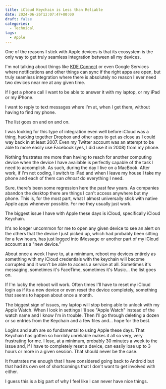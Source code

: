 ```yaml
---
title: iCloud Keychain is Less than Reliable
date: 2024-06-26T12:07:47+00:00
draft: false
categories:
  - Technical
tags:
  - Apple
---
```


One of the reasons I stick with Apple devices is that its ecosystem is the only way to get truly seamless integration between all my devices.

I'm not talking about things like [KDE Connect][1] or even Google Services where notifications and other things can sync if the right apps are open, but truly seamless integration where there is absolutely no reason I ever need two devices near me at any given time.

If I get a phone call I want to be able to answer it with my laptop, or my iPad or my iPhone.

I want to reply to text messages where I'm at, when I get them, without having to find my phone.

The list goes on and on and on.

I was looking for this type of integration even well before iCloud was a thing, hacking together Dropbox and other apps to get as close as I could way back in at least 2007. Even my Twitter account was an attempt to be able to more easily use Facebook (yes, I did use it in 2008) from my phone.

Nothing frustrates me more than having to reach for another computing device when the device I have available is perfectly capable of the task I need to accomplish. As such, during the day I live on a MacBook. After work, if I'm not coding, I switch to iPad and when I leave my house I take my phone and each of them can _almost_ do everything I need.

Sure, there's been some regression here the past few years. As companies abandon the desktop there are things I can't access anywhere but my phone. This is, for the most part, what I almost universally stick with native Apple apps whenever possible. For me they usually just work.

The biggest issue I have with Apple these days is iCloud, specifically iCloud Keychain.

It's no longer uncommon for me to open any given device to see an alert on the others that the device I just picked up, which had probably been sitting for a few hours, has just logged into iMessage or another part of my iCloud account as a "new device."

About once a week I have to, at a minimum, reboot my devices entirely as something with my iCloud credentials with the keychain will become corrupted and it won't be able to access a service at all. Sometimes it's messaging, sometimes it's FaceTime, sometimes it's Music... the list goes on.

If I'm lucky the reboot will work. Often times I'll have to reset my iCloud login as if its a new device or even reset the device completely, something that seems to happen about once a month.

The biggest sign of issues, my laptop will stop being able to unlock with my Apple Watch. When I look in settings I'll see "Apple Watch" instead of the watch name and I know I'm in trouble. Then I'll go through deleting a dozen or so entries from the Keychain and a few files and... hope for the best.

Logins and auth are so fundamental to using Apple these days. That Keychain has gotten so horribly unreliable makes it all so very, very frustrating for me. I lose, at a minimum, probably 30 minutes a week to the issue and, if I have to completely reset a device, can easily lose up to 3 hours or more in a given session. That should never be the case.

It frustrates me enough that I have considered going back to Android but that had its own set of shortcomings that I don't want to get involved with either.

I guess this is a big part of why I feel like I can never have nice things.

 [1]: https://kdeconnect.kde.org